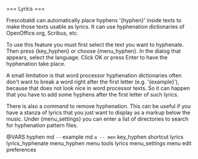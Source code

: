 === Lyrics ===
    
Frescobaldi can automatically place hyphens '{hyphen}' inside texts to make
those texts usable as lyrics.
It can use hyphenation dictionaries of OpenOffice.org, Scribus, etc.

To use this feature you must first select the text you want to hyphenate. Then
press {key_hyphen} or choose {menu_hyphen}.
In the dialog that appears, select the language.
Click OK or press Enter to have the hyphenation take place. 

A small limitation is that word processor hyphenation dictionaries often don't
want to break a word right after the first letter (e.g. '{example}'), because that
does not look nice in word processor texts. So it can happen that you
have to add some hyphens after the first letter of such lyrics. 

There is also a command to remove hyphenation. This can be useful if you have a
stanza of lyrics that you just want to display as a markup below the music.
Under {menu_settings} you can enter a list of directories to search for
hyphenation pattern files.

@VARS
hyphen md ` -- `
example md `a -- men`
key_hyphen shortcut lyrics lyrics_hyphenate
menu_hyphen menu tools lyrics
menu_settings menu edit preferences


